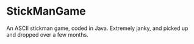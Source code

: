 # StickManGame
An ASCII stickman game, coded in Java. Extremely janky, and picked up and dropped over a few months.
